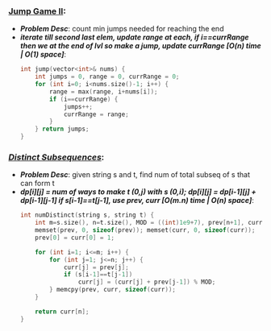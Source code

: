 ### [Jump Game II](https://leetcode.com/problems/jump-game-ii/):
- ***Problem Desc***: count min jumps needed for reaching the end
- ***iterate till second last elem, update range at each, if i==currRange then we at the end of lvl so make a jump, update currRange [O(n) time | O(1) space]***:
  ```cpp
  int jump(vector<int>& nums) {
      int jumps = 0, range = 0, currRange = 0; 
      for (int i=0; i<nums.size()-1; i++) {
          range = max(range, i+nums[i]);
          if (i==currRange) {
              jumps++; 
              currRange = range;
          }
      } return jumps;
  }
  ```

### ***[Distinct Subsequences](https://leetcode.com/problems/distinct-subsequences/)***:
- ***Problem Desc***: given string s and t, find num of total subseq of s that can form t
- ***dp[i][j] = num of ways to make t (0,j) with s (0,i); dp[i][j] = dp[i-1][j] + dp[i-1][j-1] if s[i-1]==t[j-1], use prev, curr [O(m.n) time | O(n) space]***:
  ```cpp
  int numDistinct(string s, string t) {
      int m=s.size(), n=t.size(), MOD = ((int)1e9+7), prev[n+1], curr[n+1]; 
      memset(prev, 0, sizeof(prev)); memset(curr, 0, sizeof(curr));
      prev[0] = curr[0] = 1;

      for (int i=1; i<=m; i++) {
          for (int j=1; j<=n; j++) {
              curr[j] = prev[j];
              if (s[i-1]==t[j-1])
                  curr[j] = (curr[j] + prev[j-1]) % MOD;
          } memcpy(prev, curr, sizeof(curr));
      }

      return curr[n];
  }
  ```
